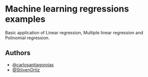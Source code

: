 # Machine learning regressions examples

Basic application of Linear regression, Multiple linear regression and Polinomial regression.

## Authors
- [@carlosantiagorojas](https://github.com/carlosantiagorojas)
- [@StiivenOrtiz](https://github.com/StiivenOrtiz)